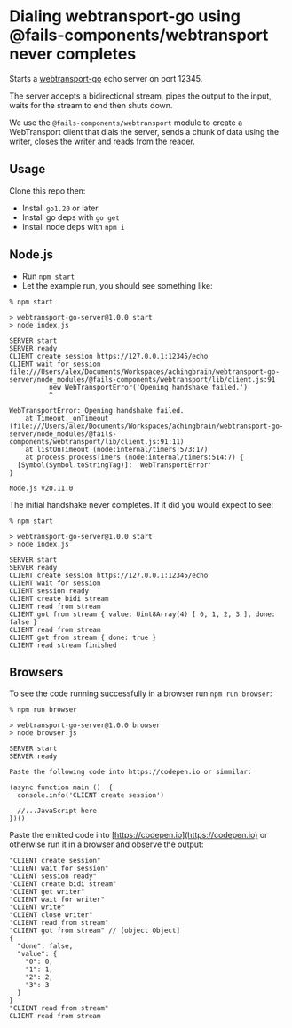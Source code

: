 # Dialing webtransport-go using @fails-components/webtransport never completes

Starts a [webtransport-go](https://github.com/quic-go/webtransport-go) echo
server on port 12345.

The server accepts a bidirectional stream, pipes the output to the input, waits
for the stream to end then shuts down.

We use the `@fails-components/webtransport` module to create a WebTransport
client that dials the server, sends a chunk of data using the writer, closes
the writer and reads from the reader.

## Usage

Clone this repo then:

* Install `go1.20` or later
* Install go deps with `go get`
* Install node deps with `npm i`

## Node.js

* Run `npm start`
* Let the example run, you should see something like:

```console
% npm start

> webtransport-go-server@1.0.0 start
> node index.js

SERVER start
SERVER ready
CLIENT create session https://127.0.0.1:12345/echo
CLIENT wait for session
file:///Users/alex/Documents/Workspaces/achingbrain/webtransport-go-server/node_modules/@fails-components/webtransport/lib/client.js:91
          new WebTransportError('Opening handshake failed.')
          ^

WebTransportError: Opening handshake failed.
    at Timeout._onTimeout (file:///Users/alex/Documents/Workspaces/achingbrain/webtransport-go-server/node_modules/@fails-components/webtransport/lib/client.js:91:11)
    at listOnTimeout (node:internal/timers:573:17)
    at process.processTimers (node:internal/timers:514:7) {
  [Symbol(Symbol.toStringTag)]: 'WebTransportError'
}

Node.js v20.11.0
```

The initial handshake never completes. If it did you would expect to see:

```console
% npm start

> webtransport-go-server@1.0.0 start
> node index.js

SERVER start
SERVER ready
CLIENT create session https://127.0.0.1:12345/echo
CLIENT wait for session
CLIENT session ready
CLIENT create bidi stream
CLIENT read from stream
CLIENT got from stream { value: Uint8Array(4) [ 0, 1, 2, 3 ], done: false }
CLIENT read from stream
CLIENT got from stream { done: true }
CLIENT read stream finished
```

## Browsers

To see the code running successfully in a browser run `npm run browser`:

```console
% npm run browser

> webtransport-go-server@1.0.0 browser
> node browser.js

SERVER start
SERVER ready

Paste the following code into https://codepen.io or simmilar:

(async function main ()  {
  console.info('CLIENT create session')

  //...JavaScript here
})()
```

Paste the emitted code into [https://codepen.io](https://codepen.io) or
otherwise run it in a browser and observe the output:

```
"CLIENT create session"
"CLIENT wait for session"
"CLIENT session ready"
"CLIENT create bidi stream"
"CLIENT get writer"
"CLIENT wait for writer"
"CLIENT write"
"CLIENT close writer"
"CLIENT read from stream"
"CLIENT got from stream" // [object Object]
{
  "done": false,
  "value": {
    "0": 0,
    "1": 1,
    "2": 2,
    "3": 3
  }
}
"CLIENT read from stream"
CLIENT read from stream
```
